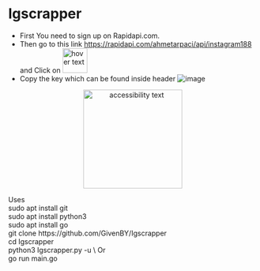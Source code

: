 # Igscrapper
- First You need to sign up on Rapidapi.com.<br/>
- Then go to this link https://rapidapi.com/ahmetarpaci/api/instagram188 and Click on <img src="https://user-images.githubusercontent.com/32999024/196046409-2904d1e1-ed07-4f3d-981a-034a646029aa.png" width="50" title="hover text">
- Copy the key which can be found inside header ![image](https://user-images.githubusercontent.com/32999024/196046479-37bc119d-1352-4e28-84fa-f9e0efbf66a0.png)
<p align="center"><img src="your_relative_path_here_number_2_large_name" width="200" alt="accessibility text"></p>
Uses<br/>
sudo apt install git<br/>
sudo apt install python3<br/>
sudo apt install go<br/>
git clone https://github.com/GivenBY/Igscrapper
<br/>
cd Igscrapper<br/>
python3 Igscrapper.py -u \<username\>
Or</br>
go run main.go





